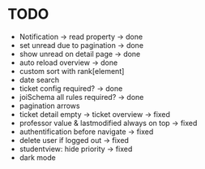 # TODO

- Notification -> read property -> done
- set unread due to pagination -> done
- show unread on detail page -> done
- auto reload overview -> done
- custom sort with rank[element]
- date search
- ticket config required? -> done
- joiSchema all rules required? -> done
- pagination arrows
- ticket detail empty -> ticket overview -> fixed
- professor value & lastmodified always on top -> fixed
- authentification before navigate -> fixed
- delete user if logged out -> fixed
- studentview: hide priority -> fixed
- dark mode
